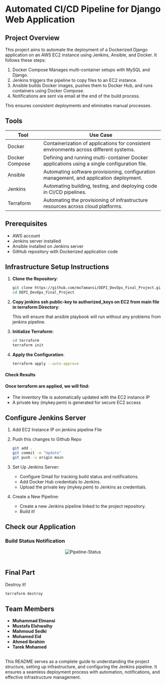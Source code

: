 # Automated CI/CD Pipeline for Django Web Application

## Project Overview 
This project aims to automate the deployment of a Dockerized Django application on an AWS EC2 instance using Jenkins, Ansible, and Docker. It follows these steps:

1. Docker Compose Manages multi-container setups with MySQL and Django.
2. Jenkins triggers the pipeline to copy files to an EC2 instance.
3. Ansible builds Docker images, pushes them to Docker Hub, and runs containers using Docker Compose.
4. Notifications are sent via email at the end of the build process.

This ensures consistent deployments and eliminates manual processes.

## Tools
| Tool            | Use Case                                                                                  |
|-----------------|--------------------------------------------------------------------------------------------|
| Docker          | Containerization of applications for consistent environments across different systems.     |
| Docker Compose  | Defining and running multi-container Docker applications using a single configuration file. |
| Ansible         | Automating software provisioning, configuration management, and application deployment.    |
| Jenkins         | Automating building, testing, and deploying code in CI/CD pipelines.                       |
| Terraform       | Automating the provisioning of infrastructure resources across cloud platforms.            |

## Prerequisites
- AWS account
- Jenkins server installed
- Ansible installed on Jenkins server
- GitHub repository with Dockerized application code

## Infrastructure Setup Instructions
1. **Clone the Repository**:
   
   ```bash
   git clone https://github.com/mo7amansi/DEPI_DevOps_Final_Project.git
   cd DEPI_DevOps_Final_Project
   ```

2. **Copy jenkins ssh public-key to authorized_keys on EC2 from main file in terraform Directory**:
   
   This will ensure that ansible playbook will run without any problems from jenkins pipeline.
   
3. **Initialize Terraform**:
   
   ```bash
   cd terraform
   terraform init
   ```

4. **Apply the Configuration**:
   
   ```bash
   terraform apply --auto-approve

#### Check Results
#### Once terraform are applied, we will find: 
- The inventory file is automatically updated with the EC2 instance IP
- A private key (mykey.pem) is generated for secure EC2 access

## Configure Jenkins Server
1. Add EC2 Instance IP on jenkins pipeline File
2. Push this changes to Github Repo
   
   ```bash
   git add .
   git commit -m "Update"
   git push -u origin main
   
3. Set Up Jenkins Server:
   - Configure Gmail for tracking build status and notifications.
   - Add Docker Hub credentials to Jenkins.
   - Upload the private key (mykey.pem) to Jenkins as credentials.
  
4. Create a New Pipeline:
   - Create a new Jenkins pipeline linked to the project repository.
   - Build it!

## Check our Application

### Build Status Notification

<div align="center">
    <img src="https://drive.google.com/uc?id=1PDIgIUNhivQRHI2fyBhYxunHzLTIRKgI" alt="Pipeline-Status" />
    <br><br>
</div>

## Final Part
Destroy it!

  ```bash
  terraform destroy
  ```

## Team Members

- **Muhammad Elmansi**
- **Mustafa Elshwaihy**
- **Mahmoud Sedki**
- **Mohamed Eid**
- **Ahmed Ibrahim**
- **Tarek Mohamed**

##

This README serves as a complete guide to understanding the project structure, setting up infrastructure, and configuring the Jenkins pipeline. It ensures a seamless deployment process with automation, notifications, and effective infrastructure management.
